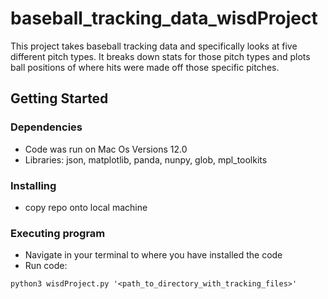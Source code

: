 # baseball_tracking_data_wisdProject

This project takes baseball tracking data and specifically looks at five different pitch types. It breaks down stats for those pitch types and plots ball positions of where hits were made off those specific pitches. 


## Getting Started

### Dependencies

* Code was run on Mac Os Versions 12.0
* Libraries: json, matplotlib, panda, nunpy, glob, mpl_toolkits 

### Installing

* copy repo onto local machine 

### Executing program

* Navigate in your terminal to where you have installed the code
* Run code:
```
python3 wisdProject.py '<path_to_directory_with_tracking_files>'
```
